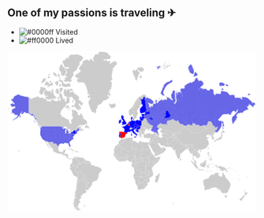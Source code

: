## One of my passions is traveling ✈

- ![#0000ff](https://via.placeholder.com/15/0000ff/000000?text=+) Visited
- ![#ff0000](https://via.placeholder.com/15/ff0000/000000?text=+) Lived

![map](map.svg)

<!--
**RaulLazaro/RaulLazaro** is a ✨ _special_ ✨ repository because its `README.md` (this file) appears on your GitHub profile.

Here are some ideas to get you started:

- 🔭 I’m currently working on ...
- 🌱 I’m currently learning ...
- 👯 I’m looking to collaborate on ...
- 🤔 I’m looking for help with ...
- 💬 Ask me about ...
- 📫 How to reach me: ...
- 😄 Pronouns: ...
- ⚡ Fun fact: ...
-->
